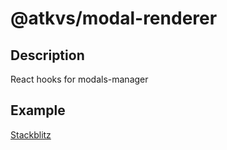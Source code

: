 # @atkvs/modal-renderer

## Description

React hooks for modals-manager

## Example

[Stackblitz](https://stackblitz.com/edit/vitejs-vite-cz3yze?file=README.md)
